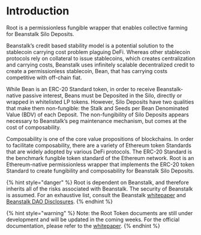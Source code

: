 # Introduction

Root is a permissionless fungible wrapper that enables collective farming for Beanstalk Silo Deposits.

Beanstalk’s credit based stability model is a potential solution to the stablecoin carrying cost problem plaguing DeFi. Whereas other stablecoin protocols rely on collateral to issue stablecoins, which creates centralization and carrying costs, Beanstalk uses infinitely scalable decentralized credit to create a permissionless stablecoin, Bean, that has carrying costs competitive with off-chain fiat.

While Bean is an ERC-20 Standard token, in order to receive Beanstalk-native passive interest, Beans must be Deposited in the Silo, directly or wrapped in whitelisted LP tokens. However, Silo Deposits have two qualities that make them non-fungible: the Stalk and Seeds per Bean Denominated Value (BDV) of each Deposit. The non-fungibility of Silo Deposits appears necessary to Beanstalk’s peg maintenance mechanism, but comes at the cost of composability.

Composability is one of the core value propositions of blockchains. In order to facilitate composability, there are a variety of Ethereum token Standards that are widely adopted by various DeFi protocols. The ERC-20 Standard is the benchmark fungible token standard of the Ethereum network. Root is an Ethereum-native permissionless wrapper that implements the ERC-20 token Standard to create fungibility and composability for Beanstalk Silo Deposits.

{% hint style="danger" %}
Root is dependent on Beanstalk, and therefore inherits all of the risks associated with Beanstalk. The security of Beanstalk is assumed. For an exhaustive list, consult the Beanstalk [whitepaper](https://bean.money/docs/beanstalk.pdf) and [Beanstalk DAO Disclosures](https://qnl6fd2lgilpxmjvd43sgzkkhhwvvog4nwgekmd27eriogqrkf4a.arweave.net/g1fij0syFvuxNR83I2VKOe1auNxtjEUwevkihxoRUXg).
{% endhint %}

{% hint style="warning" %}
Note: the Root Token documents are still under development and will be updated in the coming weeks. For the official documentation, please refer to the [whitepaper](https://46kcia6hnco4xe5n3xj54nm7fypseqdnf5xifprcwyiyvambjumq.arweave.net/55QkA8doncuTrd3T3jWfLh8iQG0vboK-IrYRioGBTRk).
{% endhint %}
